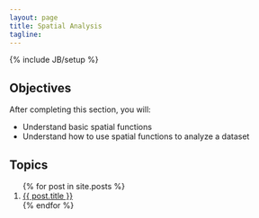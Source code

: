 ```yaml
---
layout: page
title: Spatial Analysis
tagline: 
---
```

{% include JB/setup %}

## Objectives

After completing this section, you will:

- Understand basic spatial functions
- Understand how to use spatial functions to analyze a dataset

## Topics

<ol class="posts">
  {% for post in site.posts %}
    <li><a href="{{ BASE_PATH }}{{ post.url }}">{{ post.title }}</a></li>
  {% endfor %}
</ol>
<!--
----

## More Resources
-->
